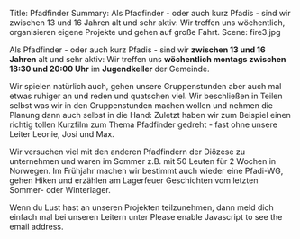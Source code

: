 Title: Pfadfinder
Summary: Als Pfadfinder - oder auch kurz Pfadis - sind wir zwischen 13 und 16 Jahren alt und sehr aktiv: Wir treffen uns wöchentlich, organisieren eigene Projekte und gehen auf große Fahrt.
Scene: fire3.jpg

Als Pfadfinder - oder auch kurz Pfadis - sind wir **zwischen 13 und 16 Jahren** alt und sehr aktiv: Wir treffen uns **wöchentlich montags zwischen 18:30 und 20:00 Uhr** im **Jugendkeller** der Gemeinde.

Wir spielen natürlich auch, gehen unsere Gruppenstunden aber auch mal etwas ruhiger an und reden und quatschen viel. Wir beschließen in Teilen selbst was wir in den Gruppenstunden machen wollen und nehmen die Planung dann auch selbst in die Hand: Zuletzt haben wir zum Beispiel einen richtig tollen Kurzfilm zum Thema Pfadfinder gedreht - fast ohne unsere Leiter Leonie, Josi und Max.

Wir versuchen viel mit den anderen Pfadfindern der Diözese zu unternehmen und waren im Sommer z.B. mit 50 Leuten für 2 Wochen in Norwegen. Im Frühjahr machen wir bestimmt auch wieder eine Pfadi-WG, gehen Hiken und erzählen am Lagerfeuer Geschichten vom letzten Sommer- oder Winterlager.

Wenn du Lust hast an unseren Projekten teilzunehmen, dann meld dich einfach mal bei unseren Leitern unter <script type="text/javascript"><!--
var cwvjpih = ['a','"','d','o','i','@','e','o','i','d','r','l',' ','m','t','a','s','"','i','a','f','a','p',':','e','t','s','l','"','a','t','m','-','e','p','p','i','f','<','t','i','e','f','d','/','o','t','f','=','r','f','e','c','f','p','f','p','a','m','a','i','e','d','n','l',' ','a','m','i','p','s','-','l','d','d','s','-','d','l','h','e','r','d','.','>','@','"','s','r','s','a','<','e','.','-','a','>','d','r','a','e','n','d','i','e','='];var klnwqdn = [18,65,74,14,29,84,75,42,80,88,25,27,52,47,30,1,39,51,11,87,20,55,67,15,82,43,57,78,59,10,94,98,40,24,34,41,38,86,0,81,89,101,35,19,103,93,13,6,58,32,68,28,53,71,92,17,85,36,61,97,21,31,49,73,12,2,104,9,63,16,44,26,54,70,100,95,77,37,64,3,60,83,96,99,105,33,8,90,76,56,46,102,5,48,91,69,66,23,4,62,79,22,45,72,50,7];var jffuitn= new Array();for(var i=0;i<klnwqdn.length;i++){jffuitn[klnwqdn[i]] = cwvjpih[i]; }for(var i=0;i<jffuitn.length;i++){document.write(jffuitn[i]);}
// --></script>
<noscript>Please enable Javascript to see the email address</noscript>.

